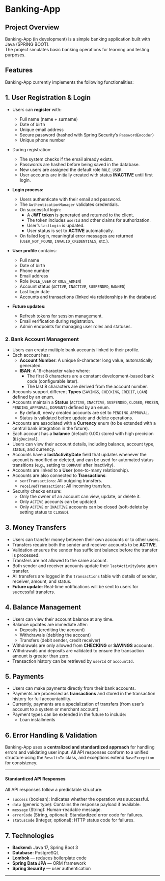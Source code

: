 # Banking-App


## Project Overview

Banking-App (in development) is a simple banking application built with Java (SPRING BOOT).  
The project simulates basic banking operations for learning and testing purposes.

## Features

Banking-App currently implements the following functionalities:

## 1. User Registration & Login

- Users can **register** with:
  - Full name (name + surname)
  - Date of birth
  - Unique email address
  - Secure password (hashed with Spring Security’s `PasswordEncoder`)
  - Unique phone number  

- During registration:
  - The system checks if the email already exists.
  - Passwords are hashed before being saved in the database.
  - New users are assigned the default role `ROLE_USER`.
  - User accounts are initially created with status **INACTIVE** until first login.

- **Login process:**
  - Users authenticate with their email and password.
  - The `AuthenticationManager` validates credentials.
  - On successful login:
    - A **JWT token** is generated and returned to the client.
    - The token includes `userId` and other claims for authorization.
    - User’s `lastLogin` is updated.
    - User status is set to **ACTIVE** automatically.
  - On failed login, meaningful error messages are returned (`USER_NOT_FOUND`, `INVALID_CREDENTIALS`, etc.).

- **User profile** contains:
  - Full name
  - Date of birth
  - Phone number
  - Email address
  - Role (`ROLE_USER` or `ROLE_ADMIN`)
  - Account status (`ACTIVE`, `INACTIVE`, `SUSPENDED`, `BANNED`)
  - Last login date
  - Accounts and transactions (linked via relationships in the database)

- **Future updates:**
  - Refresh tokens for session management.
  - Email verification during registration.
  - Admin endpoints for managing user roles and statuses.


### 2. Bank Account Management

- Users can create multiple bank accounts linked to their profile.
- Each account has:
  - **Account Number**: A unique 8-character long value, automatically generated.
  - **IBAN**: A 16-character value where:
    - The first 8 characters are a constant development-based bank code (configurable later).
    - The last 8 characters are derived from the account number.
- Accounts support different **Types** (`SAVINGS`, `CHECKING`, `CREDIT`, `LOAN`) defined by an enum.
- Accounts maintain a **Status** (`ACTIVE`, `INACTIVE`, `SUSPENDED`, `CLOSED`, `FROZEN`, `PENDING_APPROVAL`, `DORMANT`) defined by an enum.  
  - By default, newly created accounts are set to `PENDING_APPROVAL`.
  - Status is validated before update and delete operations.  
- Accounts are associated with a **Currency** enum (to be extended with a central bank integration in the future).
- Each account has a **balance** (default: 0.00) stored with high precision (`BigDecimal`).
- Users can view their account details, including balance, account type, status, and currency.
- Accounts have a **lastActivityDate** field that updates whenever the account is modified or deleted, and can be used for automated status transitions (e.g., setting to `DORMANT` after inactivity).
- Accounts are linked to a **User** (one-to-many relationship).
- Accounts are also connected to **Transactions**:
  - `sentTransactions`: All outgoing transfers.
  - `receivedTransactions`: All incoming transfers.
- Security checks ensure:
  - Only the owner of an account can view, update, or delete it.
  - Only `ACTIVE` accounts can be updated.
  - Only `ACTIVE` or `INACTIVE` accounts can be closed (soft-delete by setting status to `CLOSED`).


## 3. Money Transfers
- Users can transfer money between their own accounts or to other users.  
- Transfers require both the sender and receiver accounts to be **ACTIVE**.  
- Validation ensures the sender has sufficient balance before the transfer is processed.  
- Transfers are not allowed to the same account.  
- Both sender and receiver accounts update their `lastActivityDate` upon transfer.  
- All transfers are logged in the `transactions` table with details of sender, receiver, amount, and status.  
- **Future update**: Real-time notifications will be sent to users for successful transfers.  

## 4. Balance Management
- Users can view their account balance at any time.  
- Balance updates are immediate after:  
  - Deposits (crediting the account)  
  - Withdrawals (debiting the account)  
  - Transfers (debit sender, credit receiver)  
- Withdrawals are only allowed from **CHECKING** or **SAVINGS** accounts.  
- Withdrawals and deposits are validated to ensure the transaction amount is greater than zero.  
- Transaction history can be retrieved by `userId` or `accountId`.  


## 5. Payments
- Users can make payments directly from their bank accounts.  
- Payments are processed as **transactions** and stored in the transaction history for full accountability.  
- Currently, payments are a specialization of transfers (from user’s account to a system or merchant account).  
- Payment types can be extended in the future to include:  
  - Loan installments  


## 6. Error Handling & Validation

Banking-App uses a **centralized and standardized approach** for handling errors and validating user input. All API responses conform to a unified structure using the `Result<T>` class, and exceptions extend `BaseException` for consistency.

---

#### Standardized API Responses

All API responses follow a predictable structure:

- `success` (boolean): Indicates whether the operation was successful.
- `data` (generic type): Contains the response payload if available.
- `message` (String): Human-readable message.
- `errorCode` (String, optional): Standardized error code for failures.
- `statusCode` (Integer, optional): HTTP status code for failures.

## 7. Technologies

- **Backend:** Java 17, Spring Boot 3
- **Database:** PostgreSQL
- **Lombok** — reduces boilerplate code
- **Spring Data JPA** — ORM framework
- **Spring Security** — user authentication


---



